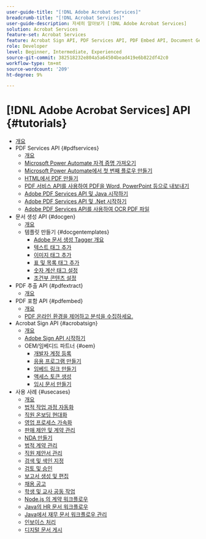 ```yaml
---
user-guide-title: "[!DNL Adobe Acrobat Services]"
breadcrumb-title: "[!DNL Acrobat Services]"
user-guide-description: 자세히 알아보기 [!DNL Adobe Acrobat Services]
solution: Acrobat Services
feature-set: Acrobat Services
feature: Acrobat Sign API, PDF Services API, PDF Embed API, Document Generation API
role: Developer
level: Beginner, Intermediate, Experienced
source-git-commit: 382518232e804a5a64504bead419e6b822df42c0
workflow-type: tm+mt
source-wordcount: '209'
ht-degree: 9%

---
```



# [!DNL Adobe Acrobat Services] API {#tutorials}

+ [개요](overview.md)
+ PDF Services API {#pdfservices}
   + [개요](pdfservices/overview-pdfservices.md)
   + [Microsoft Power Automate 자격 증명 가져오기](pdfservices/getting-credentials-power-automate.md)
   + [Microsoft Power Automate에서 첫 번째 플로우 만들기](pdfservices/create-workflow-power-automate.md)
   + [HTML에서 PDF 만들기](pdfservices/createpdffromhtml.md)
   + [PDF 서비스 API를 사용하여 PDF을 Word, PowerPoint 등으로 내보내기](pdfservices/exportpdf.md)
   + [Adobe PDF Services API 및 Java 시작하기](pdfservices/gettingstartedjava.md)
   + [Adobe PDF Services API 및 .Net 시작하기](pdfservices/gettingstartednet.md)
   + [Adobe PDF Services API를 사용하여 OCR PDF 파일](pdfservices/ocr.md)
+ 문서 생성 API {#docgen}
   + [개요](docgen/overview-docgen.md)
   + 템플릿 만들기 {#docgentemplates}
      + [Adobe 문서 생성 Tagger 개요](docgen/taggeroverview.md)
      + [텍스트 태그 추가](docgen/taggeraddtexttags.md)
      + [이미지 태그 추가](docgen/taggeraddimagetags.md)
      + [표 및 목록 태그 추가](docgen/taggertables.md)
      + [숫자 계산 태그 설정](docgen/taggercalculations.md)
      + [조건부 콘텐츠 설정](docgen/taggerconditional.md)
+ PDF 추출 API {#pdfextract}
   + [개요](pdfextract/overview-extract.md)
+ PDF 포함 API {#pdfembed}
   + [개요](pdfembed/overview-embed.md)
   + [PDF 온라인 환경을 제어하고 분석을 수집하세요.](pdfembed/controlpdfexperience.md)
+ Acrobat Sign API {#acrobatsign}
   + [개요](acrobatsign/overview-sign.md)
   + [Adobe Sign API 시작하기](acrobatsign/signapi.md)
   + OEM/임베디드 파트너 {#oem}
      + [개발자 계정 등록](acrobatsign/sign-up-developer-account.md)
      + [응용 프로그램 만들기](acrobatsign/creating-your-application.md)
      + [임베드 링크 만들기](acrobatsign/creating-an-embed-link.md)
      + [액세스 토큰 생성](acrobatsign/generating-an-access-token.md)
      + [임시 문서 만들기](acrobatsign/creating-a-transient-document.md)
+ 사용 사례 {#usecases}
   + [개요](usecases/overview-usecases.md)
   + [법적 작업 과정 자동화](usecases/automatelegalworkflows.md)
   + [직원 온보딩 현대화](usecases/employeeonboarding.md)
   + [영업 프로세스 가속화](usecases/acceleratesales.md)
   + [판매 제안 및 계약 관리](usecases/sales.md)
   + [NDA 만들기](usecases/nda.md)
   + [법적 계약 관리](usecases/legal.md)
   + [직원 제안서 관리](usecases/offer.md)
   + [검색 및 색인 지정](usecases/searching.md)
   + [검토 및 승인](usecases/reviews.md)
   + [보고서 생성 및 편집](usecases/reportcreation.md)
   + [채용 공고](usecases/jobposting.md)
   + [학생 및 교사 공동 작업](usecases/educationcollab.md)
   + [Node.js 의 계약 워크플로우](usecases/AgreementWorkflowsNodejs.md)
   + [Java의 HR 문서 워크플로우](usecases/HRAgreementWorkflowsJava.md)
   + [Java에서 재무 문서 워크플로우 관리](usecases/FinanceWorkflowsJava.md)
   + [인보이스 처리](usecases/invoices.md)
   + [디지털 문서 게시](usecases/ddppdfembedapi.md)

